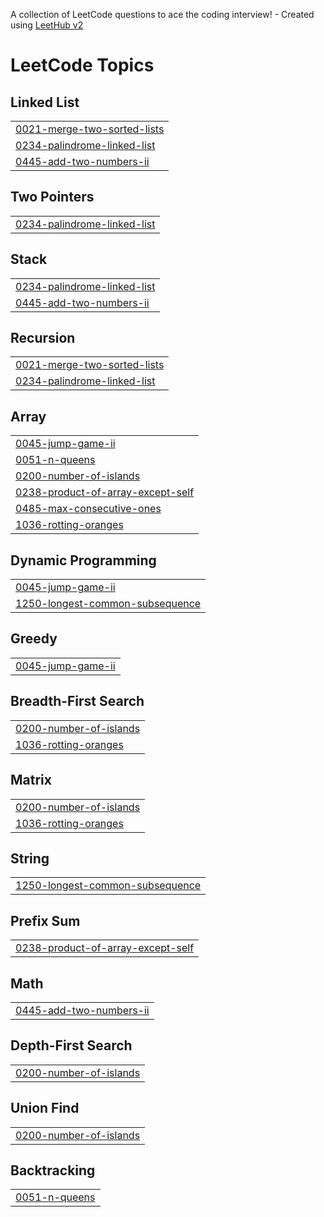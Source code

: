 A collection of LeetCode questions to ace the coding interview! - Created using [LeetHub v2](https://github.com/arunbhardwaj/LeetHub-2.0)
<!---LeetCode Topics Start-->
# LeetCode Topics
## Linked List
|  |
| ------- |
| [0021-merge-two-sorted-lists](https://github.com/NidhiK26/LeetCode/tree/master/0021-merge-two-sorted-lists) |
| [0234-palindrome-linked-list](https://github.com/NidhiK26/LeetCode/tree/master/0234-palindrome-linked-list) |
| [0445-add-two-numbers-ii](https://github.com/NidhiK26/LeetCode/tree/master/0445-add-two-numbers-ii) |
## Two Pointers
|  |
| ------- |
| [0234-palindrome-linked-list](https://github.com/NidhiK26/LeetCode/tree/master/0234-palindrome-linked-list) |
## Stack
|  |
| ------- |
| [0234-palindrome-linked-list](https://github.com/NidhiK26/LeetCode/tree/master/0234-palindrome-linked-list) |
| [0445-add-two-numbers-ii](https://github.com/NidhiK26/LeetCode/tree/master/0445-add-two-numbers-ii) |
## Recursion
|  |
| ------- |
| [0021-merge-two-sorted-lists](https://github.com/NidhiK26/LeetCode/tree/master/0021-merge-two-sorted-lists) |
| [0234-palindrome-linked-list](https://github.com/NidhiK26/LeetCode/tree/master/0234-palindrome-linked-list) |
## Array
|  |
| ------- |
| [0045-jump-game-ii](https://github.com/NidhiK26/LeetCode/tree/master/0045-jump-game-ii) |
| [0051-n-queens](https://github.com/NidhiK26/LeetCode/tree/master/0051-n-queens) |
| [0200-number-of-islands](https://github.com/NidhiK26/LeetCode/tree/master/0200-number-of-islands) |
| [0238-product-of-array-except-self](https://github.com/NidhiK26/LeetCode/tree/master/0238-product-of-array-except-self) |
| [0485-max-consecutive-ones](https://github.com/NidhiK26/LeetCode/tree/master/0485-max-consecutive-ones) |
| [1036-rotting-oranges](https://github.com/NidhiK26/LeetCode/tree/master/1036-rotting-oranges) |
## Dynamic Programming
|  |
| ------- |
| [0045-jump-game-ii](https://github.com/NidhiK26/LeetCode/tree/master/0045-jump-game-ii) |
| [1250-longest-common-subsequence](https://github.com/NidhiK26/LeetCode/tree/master/1250-longest-common-subsequence) |
## Greedy
|  |
| ------- |
| [0045-jump-game-ii](https://github.com/NidhiK26/LeetCode/tree/master/0045-jump-game-ii) |
## Breadth-First Search
|  |
| ------- |
| [0200-number-of-islands](https://github.com/NidhiK26/LeetCode/tree/master/0200-number-of-islands) |
| [1036-rotting-oranges](https://github.com/NidhiK26/LeetCode/tree/master/1036-rotting-oranges) |
## Matrix
|  |
| ------- |
| [0200-number-of-islands](https://github.com/NidhiK26/LeetCode/tree/master/0200-number-of-islands) |
| [1036-rotting-oranges](https://github.com/NidhiK26/LeetCode/tree/master/1036-rotting-oranges) |
## String
|  |
| ------- |
| [1250-longest-common-subsequence](https://github.com/NidhiK26/LeetCode/tree/master/1250-longest-common-subsequence) |
## Prefix Sum
|  |
| ------- |
| [0238-product-of-array-except-self](https://github.com/NidhiK26/LeetCode/tree/master/0238-product-of-array-except-self) |
## Math
|  |
| ------- |
| [0445-add-two-numbers-ii](https://github.com/NidhiK26/LeetCode/tree/master/0445-add-two-numbers-ii) |
## Depth-First Search
|  |
| ------- |
| [0200-number-of-islands](https://github.com/NidhiK26/LeetCode/tree/master/0200-number-of-islands) |
## Union Find
|  |
| ------- |
| [0200-number-of-islands](https://github.com/NidhiK26/LeetCode/tree/master/0200-number-of-islands) |
## Backtracking
|  |
| ------- |
| [0051-n-queens](https://github.com/NidhiK26/LeetCode/tree/master/0051-n-queens) |
<!---LeetCode Topics End-->